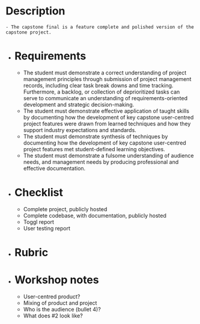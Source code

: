 # Description
	- The capstone final is a feature complete and polished version of the capstone project.
- # Requirements
	- The student must demonstrate a correct understanding of project management principles through submission of project management records, including clear task break downs and time tracking. Furthermore, a backlog, or collection of deprioritized tasks can serve to communicate an understanding of requirements-oriented development and strategic decision-making.
	- The student must demonstrate effective application of taught skills by documenting how the development of key capstone user-centred project features were drawn from learned techniques and how they support industry expectations and standards.
	- The student must demonstrate synthesis of techniques by documenting how the development of key capstone user-centred project features met student-defined learning objectives.
	- The student must demonstrate a fulsome understanding of audience needs, and management needs by producing professional and effective documentation.
- # Checklist
	- Complete project, publicly hosted
	- Complete codebase, with documentation, publicly hosted
	- Toggl report
	- User testing report
- # Rubric
- # Workshop notes
	- User-centred product?
	- Mixing of product and project
	- Who is the audience (bullet 4)?
	- What does #2 look like?